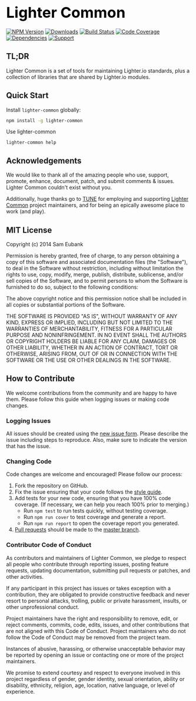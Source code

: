 # <a href="http://lighter.io/lighter-common" style="font-size:40px;text-decoration:none;color:#000">Lighter Common</a>
[![NPM Version](https://img.shields.io/npm/v/lighter-common.svg)](https://npmjs.org/package/lighter-common)
[![Downloads](https://img.shields.io/npm/dm/lighter-common.svg)](https://npmjs.org/package/lighter-common)
[![Build Status](https://img.shields.io/travis/lighterio/lighter-common.svg)](https://travis-ci.org/lighterio/lighter-common)
[![Code Coverage](https://img.shields.io/coveralls/lighterio/lighter-common/master.svg)](https://coveralls.io/r/lighterio/lighter-common)
[![Dependencies](https://img.shields.io/david/lighterio/lighter-common.svg)](https://david-dm.org/lighterio/lighter-common)
[![Support](https://img.shields.io/gratipay/Lighter.io.svg)](https://gratipay.com/Lighter.io/)


## TL;DR

Lighter Common is a set of tools for maintaining Lighter.io standards,
plus a collection of libraries that are shared by Lighter.io modules.


## Quick Start

Install `lighter-common` globally:
```bash
npm install -g lighter-common
```

Use lighter-common
```
lighter-common help
```

## Acknowledgements

We would like to thank all of the amazing people who use, support,
promote, enhance, document, patch, and submit comments & issues.
Lighter Common couldn't exist without you.

Additionally, huge thanks go to [TUNE](http://www.tune.com) for employing
and supporting [Lighter Common](http://lighter.io/lighter-common) project maintainers,
and for being an epically awesome place to work (and play).


## MIT License

Copyright (c) 2014 Sam Eubank

Permission is hereby granted, free of charge, to any person obtaining a copy
of this software and associated documentation files (the "Software"), to deal
in the Software without restriction, including without limitation the rights
to use, copy, modify, merge, publish, distribute, sublicense, and/or sell
copies of the Software, and to permit persons to whom the Software is
furnished to do so, subject to the following conditions:

The above copyright notice and this permission notice shall be included in all
copies or substantial portions of the Software.

THE SOFTWARE IS PROVIDED "AS IS", WITHOUT WARRANTY OF ANY KIND, EXPRESS OR
IMPLIED, INCLUDING BUT NOT LIMITED TO THE WARRANTIES OF MERCHANTABILITY,
FITNESS FOR A PARTICULAR PURPOSE AND NONINFRINGEMENT. IN NO EVENT SHALL THE
AUTHORS OR COPYRIGHT HOLDERS BE LIABLE FOR ANY CLAIM, DAMAGES OR OTHER
LIABILITY, WHETHER IN AN ACTION OF CONTRACT, TORT OR OTHERWISE, ARISING FROM,
OUT OF OR IN CONNECTION WITH THE SOFTWARE OR THE USE OR OTHER DEALINGS IN THE
SOFTWARE.


## How to Contribute

We welcome contributions from the community and are happy to have them.
Please follow this guide when logging issues or making code changes.

### Logging Issues

All issues should be created using the
[new issue form](https://github.com/lighterio/lighter-common/issues/new).
Please describe the issue including steps to reproduce. Also, make sure
to indicate the version that has the issue.

### Changing Code

Code changes are welcome and encouraged! Please follow our process:

1. Fork the repository on GitHub.
2. Fix the issue ensuring that your code follows the
   [style guide](http://lighter.io/style-guide).
3. Add tests for your new code, ensuring that you have 100% code coverage.
   (If necessary, we can help you reach 100% prior to merging.)
   * Run `npm test` to run tests quickly, without testing coverage.
   * Run `npm run cover` to test coverage and generate a report.
   * Run `npm run report` to open the coverage report you generated.
4. [Pull requests](http://help.github.com/send-pull-requests/) should be made
   to the [master branch](https://github.com/lighterio/lighter-common/tree/master).

### Contributor Code of Conduct

As contributors and maintainers of Lighter Common, we pledge to respect all
people who contribute through reporting issues, posting feature requests,
updating documentation, submitting pull requests or patches, and other
activities.

If any participant in this project has issues or takes exception with a
contribution, they are obligated to provide constructive feedback and never
resort to personal attacks, trolling, public or private harassment, insults, or
other unprofessional conduct.

Project maintainers have the right and responsibility to remove, edit, or
reject comments, commits, code, edits, issues, and other contributions
that are not aligned with this Code of Conduct. Project maintainers who do
not follow the Code of Conduct may be removed from the project team.

Instances of abusive, harassing, or otherwise unacceptable behavior may be
reported by opening an issue or contacting one or more of the project
maintainers.

We promise to extend courtesy and respect to everyone involved in this project
regardless of gender, gender identity, sexual orientation, ability or
disability, ethnicity, religion, age, location, native language, or level of
experience.
